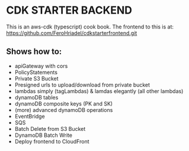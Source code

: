 # CDK STARTER BACKEND

This is an aws-cdk (typescript) cook book.
The frontend to this is at: https://github.com/FeroHriadel/cdkstarterfrontend.git


## Shows how to:

* apiGateway with cors
* PolicyStatements
* Private S3 Bucket
* Presigned urls to upload/download from private bucket
* lambdas simply (tagLambdas) & lamdas elegantly (all other lambdas)
* dynamoDB tables
* dynamoDB composite keys (PK and SK)
* (more) advanced dynamoDB operations
* EventBridge
* SQS
* Batch Delete from S3 Bucket
* DynamoDB Batch Write
* Deploy frontend to CloudFront
